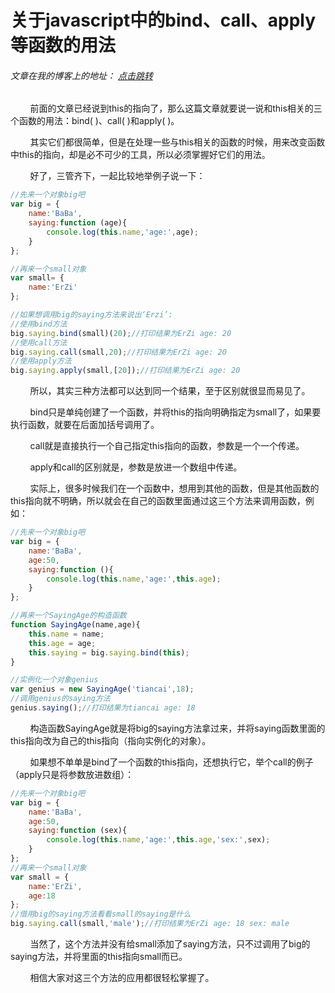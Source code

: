 # 关于javascript中的bind、call、apply等函数的用法
###### 文章在我的博客上的地址： [点击跳转](http://www.ershing.cn/javascripbindcallapply/ "点击我")

        前面的文章已经说到this的指向了，那么这篇文章就要说一说和this相关的三个函数的用法：bind( )、call( )和apply( )。

        其实它们都很简单，但是在处理一些与this相关的函数的时候，用来改变函数中this的指向，却是必不可少的工具，所以必须掌握好它们的用法。

        好了，三管齐下，一起比较地举例子说一下：
```javascript
//先来一个对象big吧
var big = {
    name:'BaBa',
    saying:function (age){
        console.log(this.name,'age:',age);
    }
};

//再来一个small对象
var small= {
    name:'ErZi'
};

//如果想调用big的saying方法来说出‘Erzi’:
//使用bind方法
big.saying.bind(small)(20);//打印结果为ErZi age: 20
//使用call方法
big.saying.call(small,20);//打印结果为ErZi age: 20
//使用apply方法
big.saying.apply(small,[20]);//打印结果为ErZi age: 20
```
        所以，其实三种方法都可以达到同一个结果，至于区别就很显而易见了。

        bind只是单纯创建了一个函数，并将this的指向明确指定为small了，如果要执行函数，就要在后面加括号调用了。

        call就是直接执行一个自己指定this指向的函数，参数是一个一个传递。

        apply和call的区别就是，参数是放进一个数组中传递。

        实际上，很多时候我们在一个函数中，想用到其他的函数，但是其他函数的this指向就不明确，所以就会在自己的函数里面通过这三个方法来调用函数，例如：
```javascript
//先来一个对象big吧
var big = {
    name:'BaBa',
    age:50,
    saying:function (){
        console.log(this.name,'age:',this.age);
    }
};

//再来一个SayingAge的构造函数
function SayingAge(name,age){
    this.name = name;
    this.age = age;
    this.saying = big.saying.bind(this);
}

//实例化一个对象genius
var genius = new SayingAge('tiancai',18);
//调用genius的saying方法
genius.saying();//打印结果为tiancai age: 18
```
        构造函数SayingAge就是将big的saying方法拿过来，并将saying函数里面的this指向改为自己的this指向（指向实例化的对象）。

        如果想不单单是bind了一个函数的this指向，还想执行它，举个call的例子（apply只是将参数放进数组）：
```javascript
//先来一个对象big吧
var big = {
    name:'BaBa',
    age:50,
    saying:function (sex){
        console.log(this.name,'age:',this.age,'sex:',sex);
    }
};
//再来一个small对象
var small = {
    name:'ErZi',
    age:18
};
//借用big的saying方法看看small的saying是什么
big.saying.call(small,'male');//打印结果为ErZi age: 18 sex: male
```
        当然了，这个方法并没有给small添加了saying方法，只不过调用了big的saying方法，并将里面的this指向small而已。

        相信大家对这三个方法的应用都很轻松掌握了。
